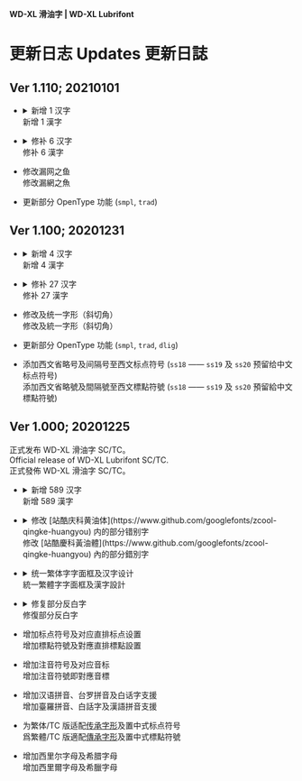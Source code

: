 **WD-XL 滑油字 | WD-XL Lubrifont**

# 更新日志 Updates 更新日誌

## Ver 1.110; 20210101

- <details>
    <summary>新增 1 汉字<br>新增 1 漢字</summary>
    <p>

    - `廐`

    </p>
</details>

- <details>
    <summary>修补 6 汉字<br>修补 6 漢字</summary>
    <p>

    - `廄舉擧譽櫸遺`

    </p>
</details>

- 修改漏网之鱼  
修改漏網之魚

- 更新部分 OpenType 功能 (`smpl`, `trad`)

## Ver 1.100; 20201231

- <details>
    <summary>新增 4 汉字<br>新增 4 漢字</summary>
    <p>

    - `逹簒噁𫫇`

    </p>
</details>

- <details>
    <summary>修补 27 汉字<br>修补 27 漢字</summary>
    <p>

    - `港巷起熵達噠撻躂鄉薌既厩嘅慨暨概溉即唧櫛癤節鯽鲫嚼爝爵`

    </p>
</details>

- 修改及统一字形（斜切角）  
修改及統一字形（斜切角）

- 更新部分 OpenType 功能 (`smpl`, `trad`, `dlig`)

- 添加西文省略号及间隔号至西文标点符号 (`ss18` —— `ss19` 及 `ss20` 预留给中文标点符号)  
添加西文省略號及間隔號至西文標點符號 (`ss18` —— `ss19` 及 `ss20` 預留給中文標點符號)

## Ver 1.000; 20201225

正式发布 WD-XL 滑油字 SC/TC。  
Official release of WD-XL Lubrifont SC/TC.  
正式發佈 WD-XL 滑油字 SC/TC。  

- <details>
    <summary>新增 589 汉字<br>新增 589 漢字</summary>
    <p>

    - `䆁丟並亙仼伋伕佈佔佮併佺侶侷係倖倣値倶偭偯偺偽傑傢傯僇僎僣僩僱儅儘儳儸兇兌兗內冊冑冪凈凜別刪剋剎剝剷劻勗勣勦勳勻卬卹卻吋吳吶吿呂呎咍咾唸啗啟啣喚喫嘐噓噹嚥嚮囉囌囪堉塡塭塽墦壎夠奐奧奭姅姍姦姪娛媠媼嫺嬝嬤孃孆宂宮屆屘屜屝峩峯崁崙崢嶔嶽巉巖帟廁廂廄廈廚廝弒弔強彆彊彙彥彫彿徬忼怱恆恥恵悅悽愒慄慇慍慼懍戩戶抆拋捨捲掙掛採換揹搆搖搾撐撚撢擡擧擭攜敍敎敔敘昐昤晅晉晞暍暘暱暸曆朮杗枏枓枱枴柵柺栘桿梂梔梡梱梿棄棲棻楛榣榦槓槤槨樑橫橾檮檯櫂櫈櫥櫺欐歎歜歿殼毀毚毬氊氳氾汍汎汙汚決沍沒沖沘沬況泏泜洩洶洸浥浬涊涼淒淚淨淯淸渙減湊湣湧湩湲準溫溼滷滾潛潟潠潥澦澴濩濬瀋瀰災為煆煙煥燄燉燐燬燸燻爭牀牆牴犛犾猙獎玆玨珮琯琺瑤瑯璘璿瓖甕產甦甽畧異疊疎疢痠痲痳痺瘉瘓瘺癡癥皰盜盪眾睏睜睪瞇瞋矇矓砠砲硃硿祐祕祿禇禿秈稅稈稜稟穇穋穠穫窯筍箄箇箏箠篛篠簑簷籐籣籤籥籲粵粺糉糢糰絃絕絛絰綑綠綵線緻緼縕縯縴縿繃繈繙繡繦繫纔缊缽罈罣罵羋羨羶翺耑聴脈脣脤脩脫脰腳臟臢臥艶芣茲荊菴蒞蓆蔆蔔蔥薑薶藷蘊蘗虛虯蛻蝨蠍蠏蠔衹袊袞袮裡裯製複褕褟褽襃襬覜觔觼訏訑託訢註証詖詠詨詻誌誧說謠譁譆譌譟讚谿豎豔豬豭貍貓賸贓贗跡跦跼踡踫蹚蹟蹤躂躭軏軗輓輭迆迴迺週遊遙遝郃鄗鄘醃醜醞醱釆釐釦釭鈇鉋鉤鉼銲銳錄錡錶鍊鍚鎔鎗鏽鐫鑑鑤鑪閒閤閱闆阬陜陞隄隻雊雋雞霑霤靜靦靭鞦韁韆韹韻頫頹顏颱颳颺飢餚餵餽騵髮鬆鬍鬚鬨鬱鯈鱷鴃鴒鶸鹹麪麫麵麹麼黃黴鼇鼈鼕鼴齣齧𤂽𧬨`

    </p>
</details>

- <details>
    <summary>修改 [站酷庆科黄油体](https://www.github.com/googlefonts/zcool-qingke-huangyou) 内的部分错别字<br>修改 [站酷慶科黃油體](https://www.github.com/googlefonts/zcool-qingke-huangyou) 內的部分錯別字</summary> 
    <p>

    - `盧鷳癇轂濕巔癲縧勖帽瑁冒冕竪夂曰勘載狀瘳禛醛蹒祇暢溧篥擊睞嘜麥麩麴褻戇賜類槔縣懸聽繈譏陝懣滿瞞蟎蹣顢偬與鹧颧鈰鬧衿` （摘录）

    - 部分有对应正式码位的字被转移去正确码位  
    部分有對應正式碼位的字被轉移去正確碼位

    </p>
</details>

- <details>
    <summary>统一繁体字字面框及汉字设计<br>統一繁體字字面框及漢字設計</summary> 
    <p>

    - `仏厷頁` （摘录）

    </p>
</details>

- <details>
    <summary>修复部分反白字<br>修復部分反白字</summary> 
    <p>

    - `蜱镛癫箸铟靥` （摘录）

    </p>
</details>

- 增加标点符号及对应直排标点设置  
增加標點符號及對應直排標點設置

- 增加注音符号及对应音标  
增加注音符號即對應音標

- 增加汉语拼音、台罗拼音及白话字支援  
增加臺羅拼音、白話字及漢語拼音支援

- 为繁体/TC 版适配[传承字形](https://github.com/ichitenfont/inheritedglyphs)及置中式标点符号  
爲繁體/TC 版適配[傳承字形](https://github.com/ichitenfont/inheritedglyphs)及置中式標點符號

- 增加西里尔字母及希腊字母  
增加西里爾字母及希臘字母
